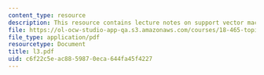 ```yaml
---
content_type: resource
description: This resource contains lecture notes on support vector machines (SVM).
file: https://ol-ocw-studio-app-qa.s3.amazonaws.com/courses/18-465-topics-in-statistics-statistical-learning-theory-spring-2007/c6f22c5eac8859870eca644fa45f4227_l3.pdf
file_type: application/pdf
resourcetype: Document
title: l3.pdf
uid: c6f22c5e-ac88-5987-0eca-644fa45f4227
---
```

